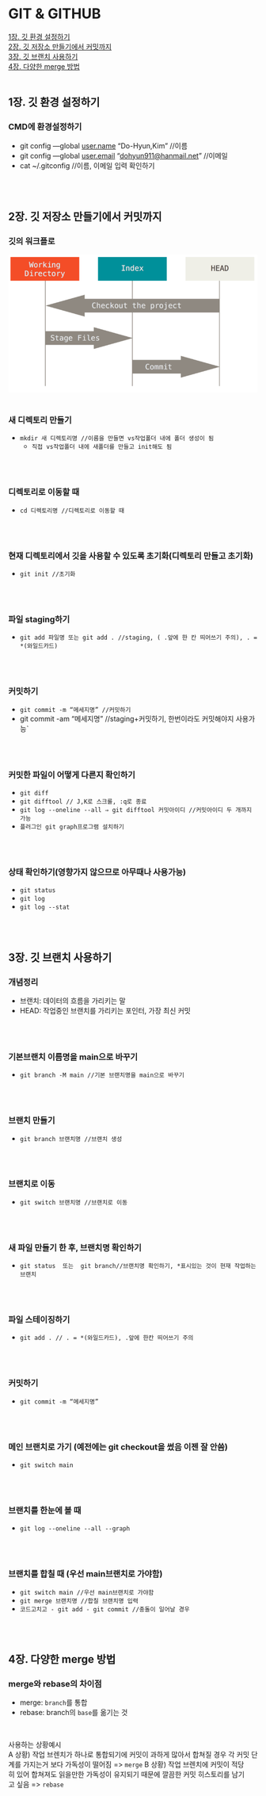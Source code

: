 # GIT & GITHUB
[1장. 깃 환경 설정하기](#1장.-깃-환경-설정하기)  
[2장. 깃 저장소 만들기에서 커밋까지](#2장.-깃-저장소-만들기에서-커밋까지)  
[3장. 깃 브랜치 사용하기](#3장.깃-브랜치-사용하기)  
[4장. 다양한 merge 방법](#4장.-다양한-merge-방법)
<br>
<br>

## 1장. 깃 환경 설정하기

### CMD에 환경설정하기

- git config —global [user.name](http://user.name) “Do-Hyun,Kim” //이름
- git config —global [user.email](http://user.email) “dohyun911@hanmail.net” //이메일
- cat ~/.gitconfig  //이름, 이메일 입력 확인하기
<br>
<br>

## 2장. 깃 저장소 만들기에서 커밋까지

### 깃의 워크플로
![gitflow](gitworkflow.png)
<br>
<br>

### 새 디렉토리 만들기  
  
- `mkdir 새 디렉토리명 //이름을 만들면 vs작업폴더 내에 폴더 생성이 됨`
  - `직접 vs작업폴더 내에 새폴더를 만들고 init해도 됨`
<br>
<br>

### 디렉토리로 이동할 때  
  
- `cd 디렉토리명 //디렉토리로 이동할 때`
<br>
<br>

### 현재 디렉토리에서 깃을 사용할 수 있도록 초기화(디렉토리 만들고 초기화)
  
- `git init //초기화`
<br>
<br>

### 파일 staging하기
  
- `git add 파일명 또는 git add . //staging, ( .앞에 한 칸 띄어쓰기 주의), . = *(와일드카드)`
<br>
<br>

### 커밋하기  
  
- `git commit -m “메세지명” //커밋하기`
- git commit -am “메세지명” //staging+커밋하기, 한번이라도 커밋해야지 사용가능`
<br>
<br>

### 커밋한 파일이 어떻게 다른지 확인하기
  
- `git diff`
- `git difftool // J,K로 스크롤, :q로 종료`
- `git log --oneline --all ⇒ git difftool 커밋아이디 //커밋아이디 두 개까지 가능`
- `플러그인 git graph프로그램 설치하기`
<br>
<br>

### 상태 확인하기(영향가지 않으므로 아무때나 사용가능)  
  
- `git status`
- `git log`
- `git log --stat`
<br>
<br>

## 3장. 깃 브랜치 사용하기

### 개념정리

- 브랜치:  데이터의 흐름을 가리키는 말
- HEAD: 작업중인 브랜치를 가리키는 포인터, 가장 최신 커밋
<br>
<br>

### 기본브랜치 이름명을 main으로 바꾸기
  
- `git branch -M main //기본 브랜치명을 main으로 바꾸기`
<br>
<br>

### 브랜치 만들기
  
- `git branch 브랜치명 //브랜치 생성`
<br>
<br>

### 브랜치로 이동
  
- `git switch 브랜치명 //브랜치로 이동`
<br>
<br>

### 새 파일 만들기 한 후, 브랜치명 확인하기
  
- `git status  또는  git branch//브랜치명 확인하기, *표시있는 것이 현재 작업하는 브랜치`
<br>
<br>

### 파일 스테이징하기
  
- `git add . // . = *(와일드카드), .앞에 한칸 띄어쓰기 주의`
<br>
<br>

### 커밋하기
  
- `git commit -m “메세지명”`
<br>
<br>

### 메인 브랜치로 가기 (예전에는 git checkout을 썼음 이젠 잘 안씀)

- `git switch main`
<br>
<br>

### 브랜치를 한눈에 볼 때

- `git log --oneline --all --graph`
<br>
<br>

### 브랜치를 합칠 때 (우선 main브랜치로 가야함)

- `git switch main //우선 main브랜치로 가야함`
- `git merge 브랜치명 //합칠 브랜치명 입력`
- `코드고치고 - git add - git commit //충돌이 일어날 경우`
<br>
<br>

## 4장. 다양한 merge 방법

### merge와 rebase의 차이점

- merge: `branch`를 통합
- rebase: branch의 `base`를 옮기는 것  
<br>

사용하는 상황예시  
A 상황) 작업 브렌치가 하나로 통합되기에 커밋이 과하게 많아서 합쳐질 경우 각 커밋 단계를 가지는거 보다 가독성이 떨어짐 => `merge`
B 상황) 작업 브렌치에 커밋이 적당히 있어 합쳐져도 읽을만한 가독성이 유지되기 때문에 깔끔한 커밋 히스토리를 남기고 싶음 => `rebase`
<br>
<br>



